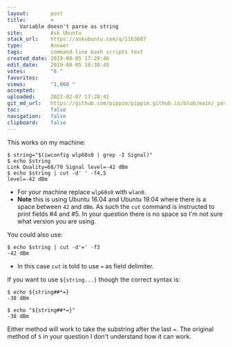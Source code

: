 ```yaml
---
layout:       post
title:        >
    Variable doesn't parse as string
site:         Ask Ubuntu
stack_url:    https://askubuntu.com/q/1163607
type:         Answer
tags:         command-line bash scripts text
created_date: 2019-08-05 17:29:46
edit_date:    2019-08-05 18:38:45
votes:        "6 "
favorites:    
views:        "1,068 "
accepted:     
uploaded:     2022-02-07 17:28:41
git_md_url:   https://github.com/pippim/pippim.github.io/blob/main/_posts/2019/2019-08-05-Variable-doesn_t-parse-as-string.md
toc:          false
navigation:   false
clipboard:    false
---
```


This works on my machine:

``` 
$ string="$(iwconfig wlp60s0 | grep -I Signal)"
$ echo $string
Link Quality=68/70 Signal level=-42 dBm
$ echo $string | cut -d' ' -f4,5
level=-42 dBm
```

- For your machine replace `wlp60s0` with `wlan0`.
- **Note** this is using Ubuntu 16.04 and Ubuntu 19.04 where there is a space between `42` and `dBm`. As such the `cut` command is instructed to print fields #4 and #5. In your question there is no space so I'm not sure what version you are using.

You could also use:

``` 
$ echo $string | cut -d'=' -f3
-42 dBm
```

- In this case `cut` is told to use `=` as field delimiter.

If you want to use `${string...}` though the correct syntax is:

``` 
$ echo ${string##*=}
-38 dBm

$ echo "${string##*=}"
-38 dBm  
```

Either method will work to take the substring after the last `=`. The original method of `5` in your question I don't understand how it can work.
